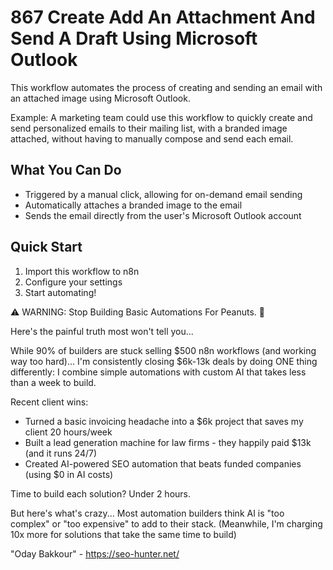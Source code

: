 # 867 Create Add An Attachment And Send A Draft Using Microsoft Outlook

This workflow automates the process of creating and sending an email with an attached image using Microsoft Outlook.

Example: A marketing team could use this workflow to quickly create and send personalized emails to their mailing list, with a branded image attached, without having to manually compose and send each email.

## What You Can Do
- Triggered by a manual click, allowing for on-demand email sending
- Automatically attaches a branded image to the email
- Sends the email directly from the user's Microsoft Outlook account

## Quick Start
1. Import this workflow to n8n
2. Configure your settings
3. Start automating!

⚠️ WARNING: Stop Building Basic Automations For Peanuts. 🚫

Here's the painful truth most won't tell you...

While 90% of builders are stuck selling $500 n8n workflows (and working way too hard)...
I'm consistently closing $6k-13k deals by doing ONE thing differently:
I combine simple automations with custom AI that takes less than a week to build.

Recent client wins:
* Turned a basic invoicing headache into a $6k project that saves my client 20 hours/week
* Built a lead generation machine for law firms - they happily paid $13k (and it runs 24/7)
* Created AI-powered SEO automation that beats funded companies (using $0 in AI costs)

Time to build each solution? Under 2 hours.

But here's what's crazy...
Most automation builders think AI is "too complex" or "too expensive" to add to their stack.
(Meanwhile, I'm charging 10x more for solutions that take the same time to build)

"Oday Bakkour" - https://seo-hunter.net/

